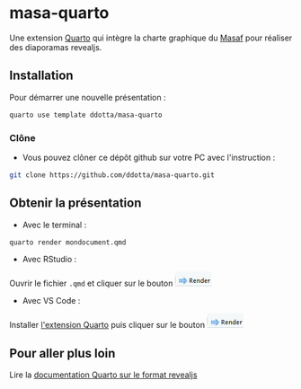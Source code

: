 # masa-quarto

Une extension [Quarto](https://quarto.org) qui intègre la charte graphique du [Masaf](https://agriculture.gouv.fr/) pour réaliser des diaporamas revealjs.
   

## Installation

Pour démarrer une nouvelle présentation :

``` bash
quarto use template ddotta/masa-quarto
```
 
### Clône

- Vous pouvez clôner ce dépôt github sur votre PC avec l'instruction :  

 ``` bash
 git clone https://github.com/ddotta/masa-quarto.git
 ```

## Obtenir la présentation

- Avec le terminal :  

``` bash
quarto render mondocument.qmd
```

- Avec RStudio :  

Ouvrir le fichier `.qmd` et cliquer sur le bouton ![](img/render_rstudio.png)

- Avec VS Code :

Installer [l'extension Quarto](https://marketplace.visualstudio.com/items?itemName=quarto.quarto) puis cliquer sur le bouton ![](img/render_rstudio.png)

## Pour aller plus loin

Lire la [documentation Quarto sur le format revealjs](https://quarto.org/docs/presentations/revealjs/)
